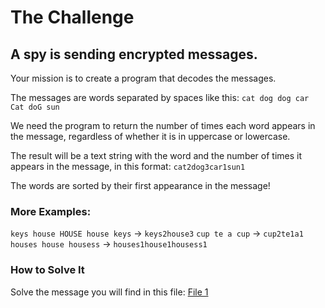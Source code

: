 # The Challenge

## A spy is sending encrypted messages.

Your mission is to create a program that decodes the messages.

The messages are words separated by spaces like this:
`cat dog dog car Cat doG sun`

We need the program to return the number of times each word appears in the message, regardless of whether it is in uppercase or lowercase.

The result will be a text string with the word and the number of times it appears in the message, in this format:
`cat2dog3car1sun1`

The words are sorted by their first appearance in the message!

### More Examples:

`keys house HOUSE house keys` -> `keys2house3`
`cup te a cup` -> `cup2te1a1`
`houses house housess` -> `houses1house1housess1`

### How to Solve It

Solve the message you will find in this file: [File 1](https://codember.dev/data/message_01.txt)
